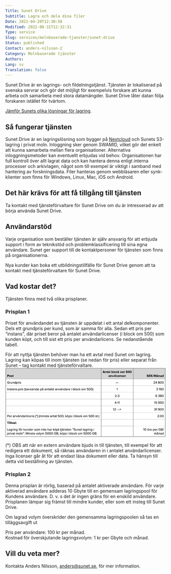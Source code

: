 ```yaml
---
Title: Sunet Drive
Subtitle: Lagra och dela dina filer
Date: 2021-04-20T12:30:58
Modified: 2022-08-31T12:32:31
Type: service
Slug: services/molnbaserade-tjanster/sunet-drive
Status: published
Contact: anders-nilsson-2
Category: Molnbaserade tjänster
Authors: 
Lang: sv
Translation: false
---
```


Sunet Drive är en lagrings- och fildelningstjänst. Tjänsten är lokaliserad på svenska servrar och gör det möjligt för exempelvis forskare att kunna arbeta och samarbeta med stora datamängder. Sunet Drive låter datan följa forskaren istället för tvärtom.

[Jämför Sunets olika lösningar för lagring](/om-sunet/sunets-lagringslosningar).

## Så fungerar tjänsten

Sunet Drive är en lagringslösning som bygger på [Nextcloud](https://nextcloud.com/) och Sunets S3-lagring i privat moln. Inloggning sker genom SWAMID, vilket gör det enkelt att kunna samarbeta mellan flera organisationer. Alternativa inloggningsmetoder kan eventuellt erbjudas vid behov. Organisationen har full kontroll över allt lagrat data och kan hantera denna enligt interna processer och arkivlagen, något som till exempel är viktigt i samband med hantering av forskningsdata. Filer hanteras genom webbläsaren eller synk-klienter som finns för Windows, Linux, Mac, iOS och Android.

## Det här krävs för att få tillgång till tjänsten

Ta kontakt med tjänsteförvaltare för Sunet Drive om du är intresserad av att börja använda Sunet Drive.

## Användarstöd

Varje organisation som beställer tjänsten är själv ansvarig för att erbjuda support i form av teknikstöd och problemklassificering till sina egna användare. Sunet ger support till de kontaktpersoner för tjänsten som finns på organisationerna.

Nya kunder kan boka ett utbildningstillfälle för Sunet Drive genom att ta kontakt med tjänsteförvaltare för Sunet Drive.

## Vad kostar det?

Tjänsten finns med två olika prisplaner.

### Prisplan 1

Priset för användandet av tjänsten är uppdelat i ett antal delkomponenter. Dels ett grundpris per kund, som är samma för alla. Sedan ett pris per “instans”, där priset beror på antalet användarlicenser (i block om 500) som kunden köpt, och till sist ett pris per användarlicens. Se nedanstående tabell.

För att nyttja tjänsten behöver man ha ett avtal med Sunet om lagring. Lagring kan köpas till inom tjänsten (se nedan för pris) eller separat från Sunet – tag kontakt med tjänsteförvaltare.  
![](/wp-content/uploads/2021/04/Pris-SD_2.png)

(\*) OBS att när en extern användare bjuds in till tjänsten, till exempel för att redigera ett dokument, så räknas användaren in i antalet användarlicenser. Inga licenser går åt för att endast läsa dokument eller data. Ta hänsyn till detta vid beställning av tjänsten.

### Prisplan 2

Denna prisplan är rörlig, baserad på antalet aktiverade användare. För varje aktiverad användare adderas 10 Gbyte till en gemensam lagringspool för Kundens användare. D. v. s det är ingen gräns för en enskild användare. Prisplanen lämpar sig främst till mindre kunder, eller som ett insteg till Sunet Drive.

Om lagrad volym överskrider den gemensamma lagringspoolen så tas en tilläggsavgift ut

Pris per användare: 100 kr per månad.  
Kostnad för överskjutande lagringsvolym: 1 kr per Gbyte och månad.

## Vill du veta mer?

Kontakta Anders Nilsson, [anders@sunet.se](mailto:anders@sunet.se), för mer information.

